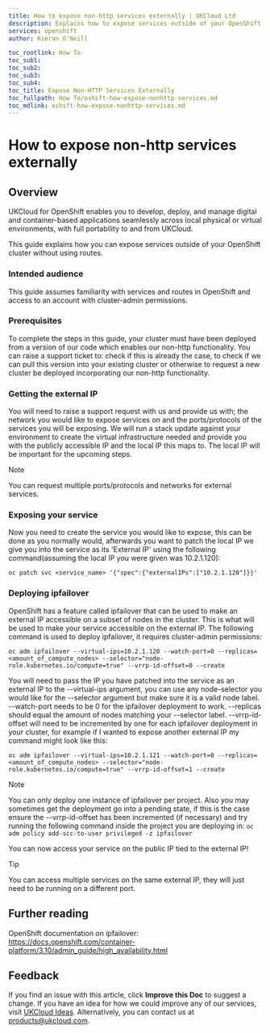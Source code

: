 ```yaml
---
title: How to expose non-http services externally | UKCloud Ltd
description: Explains how to expose services outside of your OpenShift cluster without using HTTP or HTTPS
services: openshift
author: Kieran O'Neill

toc_rootlink: How To
toc_sub1:
toc_sub2:
toc_sub3:
toc_sub4:
toc_title: Expose Non-HTTP Services Externally
toc_fullpath: How To/oshift-how-expose-nonhttp-services.md
toc_mdlink: oshift-how-expose-nonhttp-services.md
---
```


# How to expose non-http services externally

## Overview

UKCloud for OpenShift enables you to develop, deploy, and manage digital and container-based applications seamlessly across local physical or virtual environments, with full portability to and from UKCloud.

This guide explains how you can expose services outside of your OpenShift cluster without using routes.

### Intended audience

This guide assumes familiarity with services and routes in OpenShift and access to an account with cluster-admin permissions.

### Prerequisites

To complete the steps in this guide, your cluster must have been deployed from a version of our code which enables our non-http functionality. You can raise a support ticket to: check if this is already the case, to check if we can pull this version into your existing cluster or otherwise to request a new cluster be deployed incorporating our non-http functionality.

### Getting the external IP

You will need to raise a support request with us and provide us with; the network you would like to expose services on and the ports/protocols of the services you will be exposing. We will run a stack update against your environment to create the virtual infrastructure needed and provide you with the publicly accessible IP and the local IP this maps to. The local IP will be important for the upcoming steps.

> [!NOTE]
> You can request multiple ports/protocols and networks for external services.

### Exposing your service

Now you need to create the service you would like to expose, this can be done as you normally would, afterwards you want to patch the local IP we give you into the service as its 'External IP' using the following command(assuming the local IP you were given was 10.2.1.120):

```oc patch svc <service_name> '{"spec":{"externalIPs":["10.2.1.120"]}}'```

### Deploying ipfailover

OpenShift has a feature called ipfailover that can be used to make an external IP accessible on a subset of nodes in the cluster. This is what will be used to make your service accessible on the external IP. The following command is used to deploy ipfailover, it requires cluster-admin permissions:

```oc adm ipfailover --virtual-ips=10.2.1.120 --watch-port=0 --replicas=<amount_of_compute_nodes> --selector="node-role.kubernetes.io/compute=true" --vrrp-id-offset=0 --create```

You will need to pass the IP you have patched into the service as an external IP to the --virtual-ips argument, you can use any node-selector you would like for the --selector argument but make sure it is a valid node label. --watch-port needs to be 0 for the ipfailover deployment to work. --replicas should equal the amount of nodes matching your --selector label. --vrrp-id-offset will need to be incremented by one for each ipfailover deployment in your cluster, for example if I wanted to expose another external IP my command might look like this:

```oc adm ipfailover --virtual-ips=10.2.1.121 --watch-port=0 --replicas=<amount_of_compute_nodes> --selector="node-role.kubernetes.io/compute=true" --vrrp-id-offset=1 --create```

>[!NOTE]
>You can only deploy one instance of ipfailover per project. Also you may sometimes get the deployment go into a pending state, if this is the case ensure the --vrrp-id-offset has been incremented (if necessary) and try running the following command inside the project you are deploying in:
> ```oc adm policy add-scc-to-user privileged -z ipfailover```

You can now access your service on the public IP tied to the external IP!

>[!TIP]
> You can access multiple services on the same external IP, they will just need to be running on a different port.

## Further reading

OpenShift documentation on ipfailover: https://docs.openshift.com/container-platform/3.10/admin_guide/high_availability.html


## Feedback

If you find an issue with this article, click **Improve this Doc** to suggest a change. If you have an idea for how we could improve any of our services, visit [UKCloud Ideas](https://ideas.ukcloud.com). Alternatively, you can contact us at <products@ukcloud.com>.
